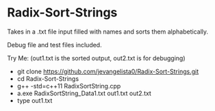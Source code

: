 # Radix-Sort-Strings
Takes in a .txt file input filled with names and sorts them alphabetically.

Debug file and test files included.

Try Me: (out1.txt is the sorted output, out2.txt is for debugging)
- git clone https://github.com/jevangelista0/Radix-Sort-Strings.git
- cd Radix-Sort-Strings
- g++ -std=c++11 RadixSortString.cpp
- a.exe RadixSortString_Data1.txt out1.txt out2.txt
- type out1.txt
